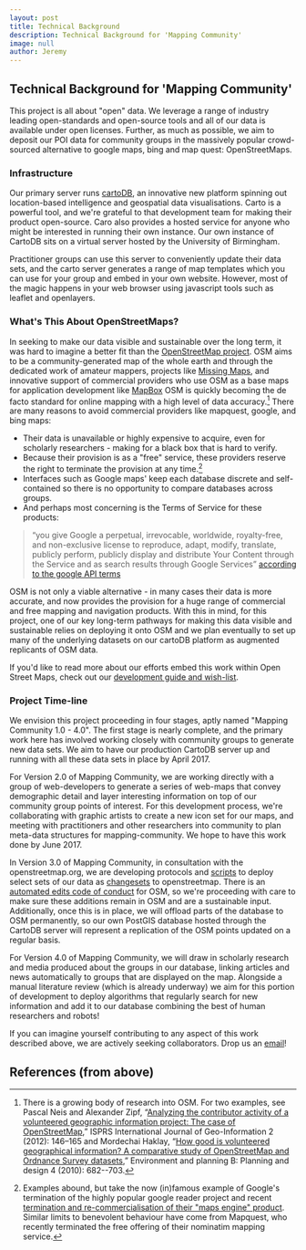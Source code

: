 ```yaml
---
layout: post
title: Technical Background
description: Technical Background for 'Mapping Community'
image: null
author: Jeremy
---
```


## Technical Background for 'Mapping Community'

This project is all about "open" data. We leverage a range of industry leading open-standards and open-source tools and all of our data is available under open licenses. Further, as much as possible, we aim to deposit our POI data for community groups in the massively popular crowd-sourced alternative to google maps, bing and map quest:  OpenStreetMaps.

### Infrastructure

Our primary server runs [cartoDB](https://github.com/CartoDB/cartodb), an innovative new platform spinning out location-based intelligence and geospatial data visualisations. Carto is a powerful tool, and we're grateful to that development team for making their product open-source. Caro also provides a hosted service for anyone who might be interested in running their own instance. Our own instance of CartoDB sits on a virtual server hosted by the University of Birmingham.

Practitioner groups can use this server to conveniently update their data sets, and the carto server generates a range of map templates which you can use for your group and embed in your own website. However, most of the magic happens in your web browser using javascript tools such as leaflet and openlayers. 

### What's This About OpenStreetMaps?

In seeking to make our data visible and sustainable over the long term, it was hard to imagine a better fit than the [OpenStreetMap project](http://www.openstreetmap.org/about). OSM aims to be a community-generated map of the whole earth and through the dedicated work of amateur mappers, projects like [Missing Maps](http://www.missingmaps.org/), and innovative support of commercial providers who use OSM as a base maps for application development like [MapBox](https://www.mapbox.com) OSM is quickly becoming the de facto standard for online mapping with a high level of data accuracy.[^171161631] There are many reasons to avoid commercial providers like mapquest, google, and bing maps: 

- Their data is unavailable or highly expensive to acquire, even for scholarly researchers - making for a black box that is hard to verify. 
- Because their provision is as a "free" service, these providers reserve the right to terminate the provision at any time.[^171161633] 
- Interfaces such as Google maps' keep each database discrete and self-contained so there is no opportunity to compare databases across groups.
- And perhaps most concerning is the Terms of Service for these products: 
> “you give Google a perpetual, irrevocable, worldwide, royalty-free, and non-exclusive license to reproduce, adapt, modify, translate, publicly perform, publicly display and distribute Your Content through the Service and as search results through Google Services” [according to the google API terms](https://developers.google.com/maps/terms?csw=1)

OSM is not only a viable alternative - in many cases their data is more accurate, and now provides the provision for a huge range of commercial and free mapping and navigation products. With this in mind, for this project, one of our key long-term pathways for making this data visible and sustainable relies on deploying it onto OSM and we plan eventually to set up many of the underlying datasets on our cartoDB platform as augmented replicants of OSM data.

If you'd like to read more about our efforts embed this work within Open Street Maps, check out our [development guide and wish-list](http://mapping.community/2017-01-01-osm-dev-guide.html).

### Project Time-line

We envision this project proceeding in four stages, aptly named "Mapping Community 1.0 - 4.0". The first stage is nearly complete, and the primary work here has involved working closely with community groups to generate new data sets. We aim to have our production CartoDB server up and running with all these data sets in place by April 2017.

For Version 2.0 of Mapping Community, we are working directly with a group of web-developers to generate a series of web-maps that convey demographic detail and layer interesting information on top of our community group points of interest. For this development process, we're collaborating with graphic artists to create a new icon set for our maps, and meeting with practitioners and other researchers into community to plan meta-data structures for mapping-community. We hope to have this work done by June 2017.

In Version 3.0 of Mapping Community, in consultation with the openstreetmap.org, we are developing protocols and [scripts]( http://wiki.openstreetmap.org/wiki/Osmsync) to deploy select sets of our data as [changesets](http://wiki.openstreetmap.org/wiki/Changeset) to openstreetmap. There is an [automated edits code of conduct](http://wiki.openstreetmap.org/wiki/Automated_Edits_code_of_conduct) for OSM, so we're proceeding with care to make sure these additions remain in OSM and are a sustainable input. Additionally, once this is in place, we will offload parts of the database to OSM permanently, so our own PostGIS database hosted through the CartoDB server will represent a replication of the OSM points updated on a regular basis.

For Version 4.0 of Mapping Community, we will draw in scholarly research and media produced about the groups in our database, linking articles and news automatically to groups that are displayed on the map. Alongside a manual literature review (which is already underway) we aim for this portion of development to deploy algorithms that regularly search for new information and add it to our database combining the best of human researchers and robots!

If you can imagine yourself contributing to any aspect of this work described above, we are actively seeking collaborators. Drop us an [email](mailto:j.kidwell@bham.ac.uk)!

## References (from above)

[^171161631]: There is a growing body of research into OSM. For two examples, see Pascal Neis and Alexander Zipf, “[Analyzing the contributor activity of a volunteered geographic information project: The case of OpenStreetMap](http://www.mdpi.com/2220-9964/1/2/146),” ISPRS International Journal of Geo-Information 2 (2012): 146–165 and Mordechai Haklay, “[How good is volunteered geographical information? A comparative study of OpenStreetMap and Ordnance Survey datasets](http://journals.sagepub.com/doi/abs/10.1068/b35097),” Environment and planning B: Planning and design 4 (2010): 682--703.

[^171161633]: Examples abound, but take the now (in)famous example of Google's termination of the highly popular google reader project and recent [termination and re-commercialisation of their "maps engine" product](https://mapsengine.google.com/about/index.html). Similar limits to benevolent behaviour have come from Mapquest, who recently terminated the free offering of their nominatim mapping service.